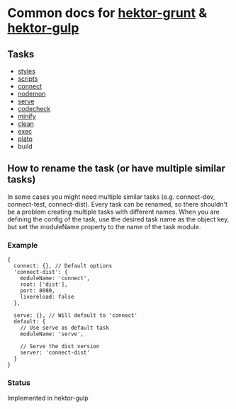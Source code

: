 # Common docs for [hektor-grunt](https://github.com/infinumjs/hektor-grunt) &amp; [hektor-gulp](https://github.com/infinumjs/hektor-gulp)

## Tasks
* [styles](tasks/styles.md)
* [scripts](tasks/scripts.md)
* [connect](tasks/connect.md)
* [nodemon](tasks/nodemon.md)
* [serve](tasks/serve.md)
* [codecheck](tasks/codecheck.md)
* [minify](tasks/minify.md)
* [clean](tasks/clean.md)
* [exec](tasks/exec.md)
* [plato](tasks/plato.md)
* build

## How to rename the task (or have multiple similar tasks)
In some cases you might need multiple similar tasks (e.g. connect-dev, connect-test, connect-dist).
Every task can be renamed, so there shouldn't be a problem creating multiple tasks with different names.
When you are defining the config of the task, use the desired task name as the object key, but set the moduleName property to the name of the task module.

### Example

    {
      connect: {}, // Default options
      'connect-dist': {
        moduleName: 'connect',
        root: ['dist'],
        port: 8080,
        livereload: false
      },

      serve: {}, // Will default to 'connect'
      default: {
        // Use serve as default task
        moduleName: 'serve',

        // Serve the dist version
        server: 'connect-dist'
      }
    }


### Status

Implemented in hektor-gulp
